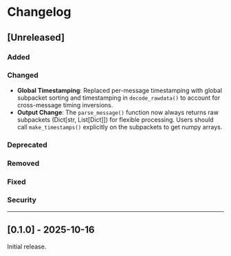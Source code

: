 # Changelog

## [Unreleased]

### Added

### Changed
- **Global Timestamping**: Replaced per-message timestamping with global subpacket sorting and timestamping in `decode_rawdata()` to account for cross-message timing inversions.
- **Output Change**: The `parse_message()` function now always returns raw subpackets (Dict[str, List[Dict]]) for flexible processing. Users should call `make_timestamps()` explicitly on the subpackets to get numpy arrays.

### Deprecated

### Removed

### Fixed

### Security

---

## [0.1.0] - 2025-10-16

Initial release.
